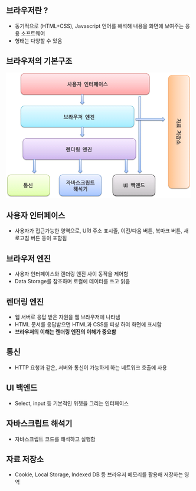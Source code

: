 ## 브라우저란 ?

- 동기적으로 (HTML+CSS), Javascript 언어를 해석해 내용을 화면에 보여주는 응용 소프트웨어
- 형태는 다양할 수 있음

## 브라우저의 기본구조

![Pasted image](Pasted%20image%2020231228152455.png)

## 사용자 인터페이스

- 사용자가 접근가능한 영역으로, URI 주소 표시줄, 이전/다음 버튼, 북마크 버튼, 새로고침 버튼 등이 포함됨

## 브라우저 엔진

- 사용자 인터페이스와 렌더링 엔진 사이 동작을 제어함
- Data Storage를 참조하며 로컬에 데이터를 쓰고 읽음

## 렌더링 엔진

- 웹 서버로 응답 받은 자원을 웹 브라우저에 나타냄
- HTML 문서를 응답받으면 HTML과 CSS를 피싱 하여 화면에 표시함
- **브라우저의 이해는 렌더링 엔진의 이해가 중요함**

## 통신

- HTTP 요청과 같은, 서버와 통신이 가능하게 하는 네트워크 호출에 사용

## UI 백엔드

- Select, input 등 기본적인 위젯을 그리는 인터페이스

## 자바스크립트 해석기

- 자바스크립트 코드를 해석하고 실행함

## 자료 저장소

- Cookie, Local Storage, Indexed DB 등 브라우저 메모리를 활용해 저장하는 영역
